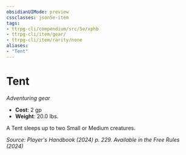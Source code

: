 ```yaml
---
obsidianUIMode: preview
cssclasses: json5e-item
tags:
- ttrpg-cli/compendium/src/5e/xphb
- ttrpg-cli/item/gear/
- ttrpg-cli/item/rarity/none
aliases: 
- "Tent"
---
```

# Tent
*Adventuring gear*  


- **Cost**: 2 gp
- **Weight**: 20.0 lbs.

A Tent sleeps up to two Small or Medium creatures.

*Source: Player's Handbook (2024) p. 229. Available in the Free Rules (2024)*